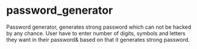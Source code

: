 # password_generator
Password generator, generates strong password which can not be hacked by any chance. User have to enter number of digits, symbols and letters they want in their password& based on that it generates strong password.
